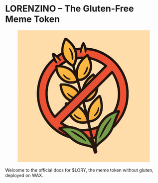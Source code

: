 # LORENZINO – The Gluten-Free Meme Token

<figure><img src=".gitbook/assets/ChatGPT Image 9 apr 2025, 14_34_25.jpg" alt=""><figcaption></figcaption></figure>

Welcome to the official docs for $LORY, the meme token without gluten, deployed on WAX.

